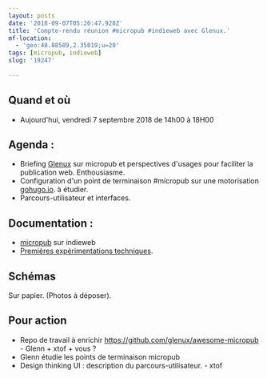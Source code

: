 ```yaml
---
layout: posts
date: '2018-09-07T05:20:47.928Z'
title: 'Compte-rendu réunion #micropub #indieweb avec Glenux.'
mf-location:
  - 'geo:48.88589,2.35019;u=20'
tags: [micropub, indieweb]
slug: '19247'
    
---
```

## Quand et où 
* Aujourd'hui, vendredi 7 septembre 2018 de 14h00 à 18H00 

## Agenda : 

* Briefing [Glenux](https://github.com/glenux) sur micropub et perspectives d'usages pour faciliter la publication web. Enthousiasme.
* Configuration d'un point de terminaison #micropub sur une motorisation [gohugo.io](https://gohugo.io). à étudier.
* Parcours-utilisateur et interfaces.

## Documentation : 

* [micropub](https://indieweb.org/Micropub) sur indieweb 
* [Premières expérimentations techniques](http://ducamp.me/Xtof/micropub). 

## Schémas

Sur papier. (Photos à déposer).

## Pour action 

* Repo de travail à enrichir https://github.com/glenux/awesome-micropub - Glenn + xtof + vous ?
* Glenn étudie les points de terminaison micropub
* Design thinking UI : description du parcours-utilisateur. - xtof 



